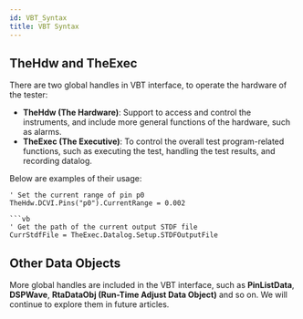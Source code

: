 ```yaml
---
id: VBT_Syntax
title: VBT Syntax
---
```


## TheHdw and TheExec

There are two global handles in VBT interface, to operate the hardware of the tester:

- **TheHdw (The Hardware)**: Support to access and control the instruments, and include more general functions of the hardware, such as alarms.
- **TheExec (The Executive)**: To control the overall test program-related functions, such as executing the test, handling the test results, and recording datalog.

Below are examples of their usage:

````vbF
' Set the current range of pin p0
TheHdw.DCVI.Pins("p0").CurrentRange = 0.002

```vb
' Get the path of the current output STDF file
CurrStdfFile = TheExec.Datalog.Setup.STDFOutputFile
````

## Other Data Objects

More global handles are included in the VBT interface, such as **PinListData**, **DSPWave**, **RtaDataObj (Run-Time Adjust Data Object)** and so on. We will continue to explore them in future articles.
